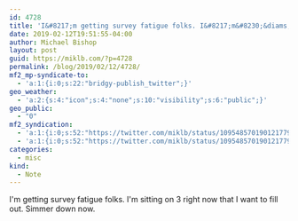 ```yaml
---
id: 4728
title: 'I&#8217;m getting survey fatigue folks. I&#8217;m&#8230;&diams;'
date: 2019-02-12T19:51:55-04:00
author: Michael Bishop
layout: post
guid: https://miklb.com/?p=4728
permalink: /blog/2019/02/12/4728/
mf2_mp-syndicate-to:
  - 'a:1:{i:0;s:22:"bridgy-publish_twitter";}'
geo_weather:
  - 'a:2:{s:4:"icon";s:4:"none";s:10:"visibility";s:6:"public";}'
geo_public:
  - "0"
mf2_syndication:
  - 'a:1:{i:0;s:52:"https://twitter.com/miklb/status/1095485701901217792";}'
  - 'a:1:{i:0;s:52:"https://twitter.com/miklb/status/1095485701901217792";}'
categories:
  - misc
kind:
  - Note
---
```

I'm getting survey fatigue folks. I'm sitting on 3 right now that I want to fill out. Simmer down now.